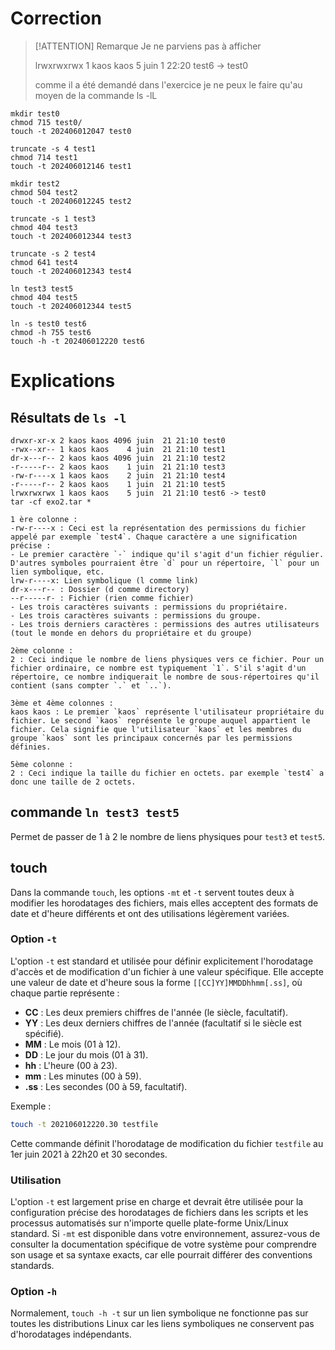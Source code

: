# Correction

> [!ATTENTION] Remarque
> Je ne parviens pas à afficher 
> 
> lrwxrwxrwx 1 kaos kaos    5 juin   1 22:20 test6 -> test0
> 
> comme il a été demandé dans l'exercice
> je ne peux le faire qu'au moyen de la commande ls -lL


```shell
mkdir test0
chmod 715 test0/
touch -t 202406012047 test0

truncate -s 4 test1
chmod 714 test1
touch -t 202406012146 test1

mkdir test2
chmod 504 test2
touch -t 202406012245 test2

truncate -s 1 test3
chmod 404 test3
touch -t 202406012344 test3

truncate -s 2 test4
chmod 641 test4
touch -t 202406012343 test4

ln test3 test5
chmod 404 test5
touch -t 202406012344 test5

ln -s test0 test6
chmod -h 755 test6
touch -h -t 202406012220 test6
```

# Explications

## Résultats de `ls -l`

```terminal
drwxr-xr-x 2 kaos kaos 4096 juin  21 21:10 test0  
-rwx--xr-- 1 kaos kaos    4 juin  21 21:10 test1  
dr-x---r-- 2 kaos kaos 4096 juin  21 21:10 test2  
-r-----r-- 2 kaos kaos    1 juin  21 21:10 test3  
-rw-r----x 1 kaos kaos    2 juin  21 21:10 test4  
-r-----r-- 2 kaos kaos    1 juin  21 21:10 test5  
lrwxrwxrwx 1 kaos kaos    5 juin  21 21:10 test6 -> test0  
tar -cf exo2.tar *  
```


```
1 ère colonne :
-rw-r----x : Ceci est la représentation des permissions du fichier appelé par exemple `test4`. Chaque caractère a une signification précise :
- Le premier caractère `-` indique qu'il s'agit d'un fichier régulier. D'autres symboles pourraient être `d` pour un répertoire, `l` pour un lien symbolique, etc.
lrw-r----x: Lien symbolique (l comme link)
dr-x---r-- : Dossier (d comme directory)
--r-----r- : Fichier (rien comme fichier)
- Les trois caractères suivants : permissions du propriétaire.
- Les trois caractères suivants : permissions du groupe.
- Les trois derniers caractères : permissions des autres utilisateurs (tout le monde en dehors du propriétaire et du groupe)

2ème colonne :
2 : Ceci indique le nombre de liens physiques vers ce fichier. Pour un fichier ordinaire, ce nombre est typiquement `1`. S'il s'agit d'un répertoire, ce nombre indiquerait le nombre de sous-répertoires qu'il contient (sans compter `.` et `..`).

3ème et 4ème colonnes :
kaos kaos : Le premier `kaos` représente l'utilisateur propriétaire du fichier. Le second `kaos` représente le groupe auquel appartient le fichier. Cela signifie que l'utilisateur `kaos` et les membres du groupe `kaos` sont les principaux concernés par les permissions définies.

5ème colonne :
2 : Ceci indique la taille du fichier en octets. par exemple `test4` a donc une taille de 2 octets.

```



## commande `ln test3 test5`

Permet de passer de 1 à 2 le nombre de liens physiques pour `test3` et `test5`.

## touch

Dans la commande `touch`, les options `-mt` et `-t` servent toutes deux à modifier les horodatages des fichiers, mais elles acceptent des formats de date et d'heure différents et ont des utilisations légèrement variées.

### Option `-t`
L'option `-t` est standard et utilisée pour définir explicitement l'horodatage d'accès et de modification d'un fichier à une valeur spécifique. Elle accepte une valeur de date et d'heure sous la forme `[[CC]YY]MMDDhhmm[.ss]`, où chaque partie représente :

- **CC** : Les deux premiers chiffres de l'année (le siècle, facultatif).
- **YY** : Les deux derniers chiffres de l'année (facultatif si le siècle est spécifié).
- **MM** : Le mois (01 à 12).
- **DD** : Le jour du mois (01 à 31).
- **hh** : L'heure (00 à 23).
- **mm** : Les minutes (00 à 59).
- **.ss** : Les secondes (00 à 59, facultatif).

Exemple :
```bash
touch -t 202106012220.30 testfile
```
Cette commande définit l'horodatage de modification du fichier `testfile` au 1er juin 2021 à 22h20 et 30 secondes.

### Utilisation
L'option `-t` est largement prise en charge et devrait être utilisée pour la configuration précise des horodatages de fichiers dans les scripts et les processus automatisés sur n'importe quelle plate-forme Unix/Linux standard. Si `-mt` est disponible dans votre environnement, assurez-vous de consulter la documentation spécifique de votre système pour comprendre son usage et sa syntaxe exacts, car elle pourrait différer des conventions standards.

### Option `-h`

Normalement, `touch -h -t` sur un lien symbolique ne fonctionne pas sur toutes les distributions Linux car les liens symboliques ne conservent pas d'horodatages indépendants.